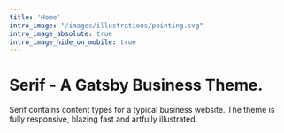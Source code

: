 ```yaml
---
title: 'Home'
intro_image: "/images/illustrations/pointing.svg"
intro_image_absolute: true
intro_image_hide_on_mobile: true
---
```


# Serif - A Gatsby Business Theme.

Serif contains content types for a typical business website. The theme is fully responsive, blazing fast and artfully illustrated.